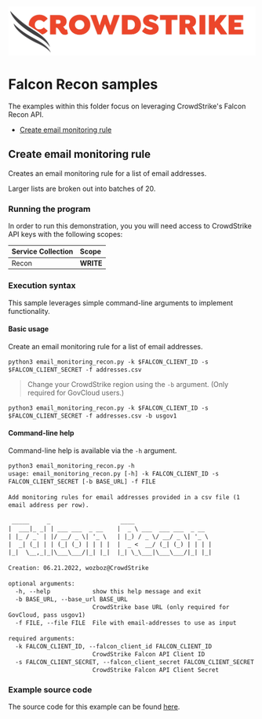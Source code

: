 ![CrowdStrike Falcon](https://raw.githubusercontent.com/CrowdStrike/falconpy/main/docs/asset/cs-logo.png)

# Falcon Recon samples
The examples within this folder focus on leveraging CrowdStrike's Falcon Recon API.

- [Create email monitoring rule](#create-email-monitoring-rule)

## Create email monitoring rule
Creates an email monitoring rule for a list of email addresses.

Larger lists are broken out into batches of 20.

### Running the program
In order to run this demonstration, you you will need access to CrowdStrike API keys with the following scopes:

| Service Collection | Scope |
| :---- | :---- |
| Recon | __WRITE__ |

### Execution syntax
This sample leverages simple command-line arguments to implement functionality.

#### Basic usage
Create an email monitoring rule for a list of email addresses.

```shell
python3 email_monitoring_recon.py -k $FALCON_CLIENT_ID -s $FALCON_CLIENT_SECRET -f addresses.csv
```

> Change your CrowdStrike region using the `-b` argument. (Only required for GovCloud users.)

```shell
python3 email_monitoring_recon.py -k $FALCON_CLIENT_ID -s $FALCON_CLIENT_SECRET -f addresses.csv -b usgov1
```

#### Command-line help
Command-line help is available via the `-h` argument.

```shell
python3 email_monitoring_recon.py -h
usage: email_monitoring_recon.py [-h] -k FALCON_CLIENT_ID -s FALCON_CLIENT_SECRET [-b BASE_URL] -f FILE

Add monitoring rules for email addresses provided in a csv file (1 email address per row).

 _____     _                    ____
|  ___|_ _| | ___ ___  _ __    |  _ \ ___  ___ ___  _ __
| |_ / _` | |/ __/ _ \| '_ \   | |_) / _ \/ __/ _ \| '_ \
|  _| (_| | | (_| (_) | | | |  |  _ <  __/ (_| (_) | | | |
|_|  \__,_|_|\___\___/|_| |_|  |_| \_\___|\___\___/|_| |_|

Creation: 06.21.2022, wozboz@CrowdStrike

optional arguments:
  -h, --help            show this help message and exit
  -b BASE_URL, --base_url BASE_URL
                        CrowdStrike base URL (only required for GovCloud, pass usgov1)
  -f FILE, --file FILE  File with email-addresses to use as input

required arguments:
  -k FALCON_CLIENT_ID, --falcon_client_id FALCON_CLIENT_ID
                        CrowdStrike Falcon API Client ID
  -s FALCON_CLIENT_SECRET, --falcon_client_secret FALCON_CLIENT_SECRET
                        CrowdStrike Falcon API Client Secret
```

### Example source code
The source code for this example can be found [here](email_monitoring_recon.py).
